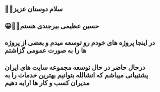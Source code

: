 ## 👋👋سلام دوستان عزیز

## 😀👨‍💻حسین عظیمی بیرجندی هستم
 
## در اینجا پروژه های خودم رو توسعه میدم  و بعضی از پروژه ها را به صورت عمومی گزاشتم

## درحال حاضر در حال توسعه مجموعه سایت های ایران پشتیبانی میباشم که انشالله بتوانیم بهترین خدمات را به مدیران کسب و کار ها ارایه دهیم

